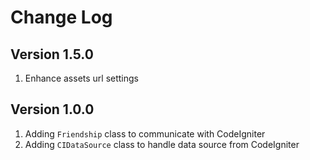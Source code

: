 # Change Log

## Version 1.5.0

1. Enhance assets url settings

## Version 1.0.0

1. Adding `Friendship` class to communicate with CodeIgniter
2. Adding `CIDataSource` class to handle data source from CodeIgniter